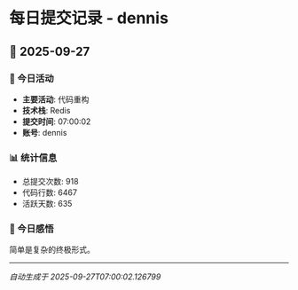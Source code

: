 # 每日提交记录 - dennis

## 📅 2025-09-27

### 🎯 今日活动
- **主要活动**: 代码重构
- **技术栈**: Redis
- **提交时间**: 07:00:02
- **账号**: dennis

### 📊 统计信息
- 总提交次数: 918
- 代码行数: 6467
- 活跃天数: 635

### 💭 今日感悟
简单是复杂的终极形式。

---
*自动生成于 2025-09-27T07:00:02.126799*
